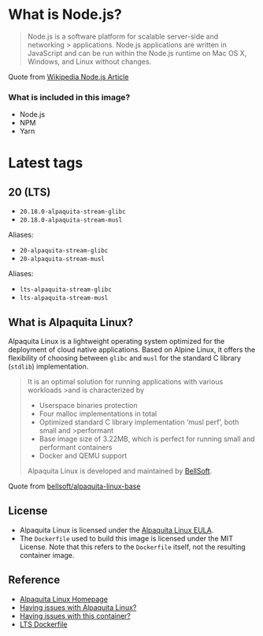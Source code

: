 # What is Node.js?

>Node.js is a software platform for scalable server-side and networking > applications. Node.js applications are written in JavaScript and can be run within the Node.js runtime on Mac OS X, Windows, and Linux without changes.

Quote from [Wikipedia Node.js Article](https://en.wikipedia.org/wiki/Node.js)

### What is included in this image?

- Node.js
- NPM
- Yarn

# Latest tags

## 20 (LTS)
- `20.18.0-alpaquita-stream-glibc`
- `20.18.0-alpaquita-stream-musl`

Aliases:
- `20-alpaquita-stream-glibc`
- `20-alpaquita-stream-musl`

Aliases:
- `lts-alpaquita-stream-glibc`
- `lts-alpaquita-stream-musl`

## What is Alpaquita Linux?

Alpaquita Linux is a lightweight operating system optimized for the deployment of cloud native applications. Based on Alpine Linux, it offers the flexibility of choosing between `glibc` and `musl` for the standard C library (`stdlib`) implementation.


>It is an optimal solution for running applications with various workloads >and is characterized by
>
> - Userspace binaries protection
> - Four malloc implementations in total
> - Optimized standard C library implementation ‘musl perf’, both small and >performant
> - Base image size of 3.22MB, which is perfect for running small and performant containers
> - Docker and QEMU support
>
> Alpaquita Linux is developed and maintained by [BellSoft](https://bell-sw.com).

Quote from [bellsoft/alpaquita-linux-base](https://hub.docker.com/r/bellsoft/alpaquita-linux-base)

## License

- Alpaquita Linux is licensed under the [Alpaquita Linux EULA](https://docs.bell-sw.com/alpaquita-linux/latest/legal/eula/).
- The `Dockerfile` used to build this image is licensed under the MIT License. Note that this refers to the `Dockerfile` itself, not the resulting container image.

## Reference

- [Alpaquita Linux Homepage](https://bell-sw.com/alpaquita-linux/)
- [Having issues with Alpaquita Linux?](https://github.com/bell-sw/Alpaquita/issues)
- [Having issues with this container?](https://github.com/astarivi/alpaquita-images/issues)
- [LTS Dockerfile](https://github.com/astarivi/alpaquita-images/blob/main/docker/node/Dockerfile.lts)